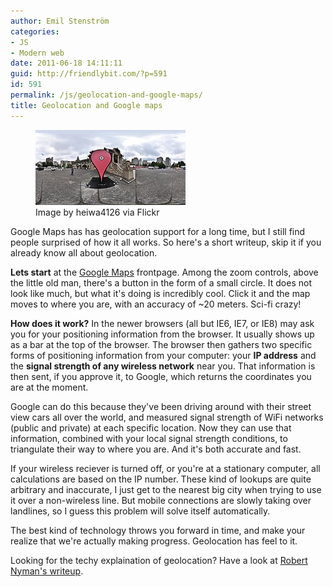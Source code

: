 ```yaml
---
author: Emil Stenström
categories:
- JS
- Modern web
date: 2011-06-18 14:11:11
guid: http://friendlybit.com/?p=591
id: 591
permalink: /js/geolocation-and-google-maps/
title: Geolocation and Google maps
---
```


<div class="zemanta-img">
  <figure style="width: 240px" class="wp-caption alignright"><a href="http://www.flickr.com/photos/57552634@N00/3791431635"><img title="Google Maps Marker in Tokyo" src="/files/post-media/3791431635_c722c1d51a_m.jpg" alt="Google Maps Marker in Tokyo" width="240" height="120" /></a><figcaption class="wp-caption-text">Image by heiwa4126 via Flickr</figcaption></figure>
</div>

Google Maps has has geolocation support for a long time, but I still find people surprised of how it all works. So here's a short writeup, skip it if you already know all about geolocation.

**Lets start** at the <a title="Google Maps" rel="homepage" href="http://maps.google.com/">Google Maps</a> frontpage. Among the zoom controls, above the little old man, there's a button in the form of a small circle. It does not look like much, but what it's doing is incredibly cool. Click it and the map moves to where you are, with an accuracy of ~20 meters. Sci-fi crazy!

**How does it work?** In the newer browsers (all but IE6, IE7, or IE8) may ask you for your positioning information from the browser. It usually shows up as a bar at the top of the browser. The browser then gathers two specific forms of positioning information from your computer: your **IP address** and the **signal strength of any wireless network** near you. That information is then sent, if you approve it, to Google, which returns the coordinates you are at the moment.

Google can do this because they've been driving around with their street view cars all over the world, and measured signal strength of WiFi networks (public and private) at each specific location. Now they can use that information, combined with your local signal strength conditions, to triangulate their way to where you are. And it's both accurate and fast.

If your wireless reciever is turned off, or you're at a stationary computer, all calculations are based on the IP number. These kind of lookups are quite arbitrary and inaccurate, I just get to the nearest big city when trying to use it over a non-wireless line. But mobile connections are slowly taking over landlines, so I guess this problem will solve itself automatically.

The best kind of technology throws you forward in time, and make your realize that we're actually making progress. Geolocation has feel to it.

Looking for the techy explaination of geolocation? Have a look at [Robert Nyman's writeup](http://robertnyman.com/2010/03/15/geolocation-in-web-browsers-to-find-location-google-maps-examples/).
